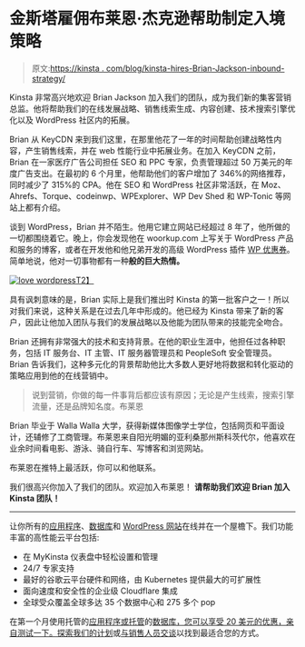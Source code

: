 # 金斯塔雇佣布莱恩·杰克逊帮助制定入境策略

> 原文:[https://kinsta . com/blog/kinsta-hires-Brian-Jackson-inbound-strategy/](https://kinsta.com/blog/kinsta-hires-brian-jackson-inbound-strategy/)

Kinsta 非常高兴地欢迎 Brian Jackson 加入我们的团队，成为我们新的集客营销总监。他将帮助我们的在线发展战略、销售线索生成、内容创建、技术搜索引擎优化以及 WordPress 社区内的拓展。

Brian 从 KeyCDN 来到我们这里，在那里他花了一年的时间帮助创建战略性内容，产生销售线索，并在 web 性能行业中拓展业务。在加入 KeyCDN 之前，Brian 在一家医疗广告公司担任 SEO 和 PPC 专家，负责管理超过 50 万美元的年度广告支出。在最初的 6 个月里，他帮助他们的客户增加了 346%的网络推荐，同时减少了 315%的 CPA。他在 SEO 和 WordPress 社区非常活跃，在 Moz、Ahrefs、Torque、codeinwp、WPExplorer、WP Dev Shed 和 WP-Tonic 等网站上都有介绍。

谈到 WordPress，Brian 并不陌生。他用它建立网站已经超过 8 年了，他所做的一切都围绕着它。晚上，你会发现他在 woorkup.com 上写关于 WordPress 产品和服务的博客，或者在开发他和他兄弟开发的高级 WordPress 插件 [WP 优惠券](https://kinsta.com/blog/wordpress-coupon-plugin/)。简单地说，他对一切事物都有一种**般的巨大热情。**

[![love wordpress](../Images/2c6f58c5d7afa47bf49623461c421d31.png)T2】](https://kinsta.com/wp-content/uploads/2016/08/love-wordpress.png)

具有讽刺意味的是，Brian 实际上是我们推出时 Kinsta 的第一批客户之一！所以对我们来说，这种关系是在过去几年中形成的。他已经为 Kinsta 带来了新的客户，因此让他加入团队与我们的发展战略以及他能为团队带来的技能完全吻合。

Brian 还拥有非常强大的技术和支持背景。在他的职业生涯中，他担任过各种职务，包括 IT 服务台、IT 主管、IT 服务器管理员和 PeopleSoft 安全管理员。Brian 告诉我们，这种多元化的背景帮助他比大多数人更好地将数据和转化驱动的策略应用到他的在线营销中。

> 说到营销，你做的每一件事背后都应该有原因；无论是产生线索，搜索引擎流量，还是品牌知名度。布莱恩

Brian 毕业于 Walla Walla 大学，获得新媒体图像学士学位，包括网页和平面设计，还辅修了工商管理。布莱恩来自阳光明媚的亚利桑那州斯科茨代尔，他喜欢在业余时间看电影、游泳、骑自行车、写博客和浏览网站。

布莱恩在推特上最活跃，你可以和他联系。

我们很高兴你加入了我们的团队。欢迎加入布莱恩！ **请帮助我们欢迎 Brian 加入 Kinsta 团队！**

* * *

让你所有的[应用程序](https://kinsta.com/application-hosting/)、[数据库](https://kinsta.com/database-hosting/)和 [WordPress 网站](https://kinsta.com/wordpress-hosting/)在线并在一个屋檐下。我们功能丰富的高性能云平台包括:

*   在 MyKinsta 仪表盘中轻松设置和管理
*   24/7 专家支持
*   最好的谷歌云平台硬件和网络，由 Kubernetes 提供最大的可扩展性
*   面向速度和安全性的企业级 Cloudflare 集成
*   全球受众覆盖全球多达 35 个数据中心和 275 多个 pop

在第一个月使用托管的[应用程序或托管](https://kinsta.com/application-hosting/)的[数据库，您可以享受 20 美元的优惠，亲自测试一下。探索我们的](https://kinsta.com/database-hosting/)[计划](https://kinsta.com/plans/)或[与销售人员交谈](https://kinsta.com/contact-us/)以找到最适合您的方式。